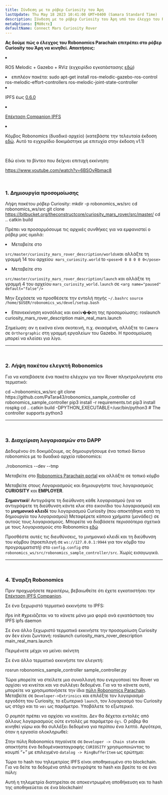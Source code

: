 ```yaml
---
title: Σύνδεση με το ρόβερ Curiosity του Άρη
lastUpdate: Thu May 18 2023 10:41:00 GMT+0400 (Samara Standard Time)
description: Σύνδεση με το ρόβερ Curiosity του Άρη υπό τον έλεγχο του Robonomics parachain.
metaOptions: [Μάθετε]
defaultName: Connect Mars Curiosity Rover
---
```


**Ας δούμε πώς ο έλεγχος του Robonomics Parachain επιτρέπει στο ρόβερ Curiosity του Άρη να κινηθεί. Απαιτήσεις:**

<List>

<li class="flex">

ROS Melodic + Gazebo + RViz (εγχειρίδιο εγκατάστασης [εδώ](http://wiki.ros.org/melodic/Εγκατάσταση))

</li>


<li>επιπλέον πακέτα:

<LessonCodeWrapper language="bash" codeClass="big-code">
  sudo apt-get install ros-melodic-gazebo-ros-control ros-melodic-effort-controllers ros-melodic-joint-state-controller
</LessonCodeWrapper>

</li>

<li class="flex">

IPFS έως [0.6.0](https://dist.ipfs.io/go-ipfs/v0.6.0/go-ipfs_v0.6.0_linux-386.tar.gz)

</li>

<li class="flex">

[Επέκταση Companion IPFS](https://github.com/ipfs/ipfs-companion)

</li>

<li class="flex">

Κόμβος Robonomics (δυαδικό αρχείο) (κατεβάστε την τελευταία έκδοση [εδώ](https://github.com/airalab/robonomics/releases). Αυτό το εγχειρίδιο δοκιμάστηκε με επιτυχία στην έκδοση v1.1)

</li>

</List>

<br/>

Εδώ είναι το βίντεο που δείχνει επιτυχή εκκίνηση:

https://www.youtube.com/watch?v=6BSOyRbmac8


<br/>

### 1. Δημιουργία προσομοίωσης

Λήψη πακέτου ρόβερ Curiosity:
<LessonCodeWrapper language="bash">
  mkdir -p robonomics_ws/src
  cd robonomics_ws/src
  git clone https://bitbucket.org/theconstructcore/curiosity_mars_rover/src/master/
  cd ..
  catkin build
</LessonCodeWrapper>

Πρέπει να προσαρμόσουμε τις αρχικές συνθήκες για να εμφανιστεί ο ρόβερ μας ομαλά:

<List>

<li>Μεταβείτε στο

`src/master/curiosity_mars_rover_description/worlds`και αλλάξτε τη γραμμή 14 του αρχείου` mars_curiosity.world` to 
`<pose>0 0 8 0 0 0</pose>`

</li>

<li>Μεταβείτε στο

`src/master/curiosity_mars_rover_description/launch` και αλλάξτε τη γραμμή 4 του αρχείου `mars_curiosity_world.launch` σε 
`<arg name="paused" default="false"/>`

Μην ξεχάσετε να προσθέσετε την εντολή πηγής `~/.bashrc`
`source /home/$USER/robonomics_ws/devel/setup.bash`

</li>

<li> Επανεκκίνηση κονσόλας και εκκίν��ση της προσομοίωσης:

<LessonCodeWrapper language="bash" codeClass="long-code">
  roslaunch curiosity_mars_rover_description main_real_mars.launch
</LessonCodeWrapper>

<LessonImages imageClasses="mb" src="connect-mars-curiosity-rover/rover.jpg" alt="Mars rover"/>

</li>

</List>

Σημείωση: αν η εικόνα είναι σκοτεινή, π.χ. σκιασμένη, αλλάξτε το `Camera` σε `Orthorgraphic` στη γραμμή εργαλείων του Gazebo.
Η προσομοίωση μπορεί να κλείσει για λίγο.

------------

<br/>

### 2. Λήψη πακέτου ελεγκτή Robonomics
Για να κατεβάσετε ένα πακέτο ελέγχου για τον Rover πληκτρολογήστε στο τερματικό:

<LessonCodeWrapper language="bash" codeClass="long-code">
cd ~/robonomics_ws/src
git clone https://github.com/PaTara43/robonomics_sample_controller
cd robonomics_sample_controller
pip3 install -r requirements.txt
pip3 install rospkg
cd ..
catkin build -DPYTHON_EXECUTABLE=/usr/bin/python3 # The controller supports python3
</LessonCodeWrapper>


------------

<br/>

### 3. Διαχείριση λογαριασμών στο DAPP
Δεδομένου ότι δοκιμάζουμε, ας δημιουργήσουμε ένα τοπικό δίκτυο robonomics με το δυαδικό αρχείο robonomics:

<LessonCodeWrapper language="bash">
  ./robonomics --dev --tmp
</LessonCodeWrapper>

<LessonImages imageClasses="mb" src="connect-mars-curiosity-rover/robonomics.jpg" alt="Εκτέλεσηning node"/>


Μεταβείτε στο [Robonomics Parachain portal](https://polkadot.js.org/apps/?rpc=wss%3A%2F%2Fkusama.rpc.robonomics.network%2F#/) και αλλάξτε σε τοπικό κόμβο 


<LessonImages imageClasses="mb" src="connect-mars-curiosity-rover/local_node.jpg" alt="Local node"/>


Μεταβείτε στους Λογαριασμούς και δημιουργήστε τους λογαριασμούς **CURIOSITY** και **EMPLOYER**.

**Σημαντικό**! Αντιγράψτε τη διεύθυνση κάθε λογαριασμού (για να αντιγράψετε τη διεύθυνση κάντε κλικ στο εικονίδιο του λογαριασμού) και το **μνημονικό κλειδί** του λογαριασμού Curiosity (που αποκτήθηκε κατά τη δημιουργία του λογαριασμού)
Μεταφέρετε κάποια χρήματα (μονάδες) σε αυτούς τους λογαριασμούς. Μπορείτε να διαβάσετε περισσότερα σχετικά με τους λογαριασμούς στο Robonomics [εδώ](https://wiki.robonomics.network/docs/en/create-account-in-dapp/)

<LessonImages imageClasses="mb" src="connect-mars-curiosity-rover/account_creation.jpg" alt="Account creation"/>


Προσθέστε αυτές τις διευθύνσεις, το μνημονικό κλειδί και τη διεύθυνση του κόμβου (προεπιλογή σε `ws://127.0.0.1:9944` για τον κόμβο του προγραμματιστή) στο `config.config` στο `robonomics_ws/src/robonomics_sample_controller/src`. Χωρίς εισαγωγικά.

------------

<br/>

### 4. Έναρξη Robonomics

Πριν προχωρήσετε περαιτέρω, βεβαιωθείτε ότι έχετε εγκαταστήσει την [Επέκταση IPFS Companion](https://github.com/ipfs/ipfs-companion).

Σε ένα ξεχωριστό τερματικό εκκινήστε το IPFS:

<LessonCodeWrapper language="bash" codeClass="long-code">
ifps init #χρειάζεται να το κάνετε μόνο μια φορά ανά εγκατάσταση του IPFS
ipfs daemon
</LessonCodeWrapper>

Σε ένα άλλο ξεχωριστό τερματικό εκκινήστε την προσομοίωση Curiosity αν δεν είναι ζωντανή:
<LessonCodeWrapper language="bash" codeClass="long-code">
roslaunch curiosity_mars_rover_description main_real_mars.launch
</LessonCodeWrapper>

Περιμένετε μέχρι να μείνει ακίνητη

Σε ένα άλλο τερματικό εκκινήστε τον ελεγκτή:

<LessonCodeWrapper language="bash" codeClass="long-code">
rosrun robonomics_sample_controller sample_controller.py
</LessonCodeWrapper>

<LessonImages imageClasses="mb" src="connect-mars-curiosity-rover/controller.jpg" alt="Controller"/>

Τώρα μπορείτε να στείλετε μια συναλλαγή που ενεργοποιεί τον Rover να αρχίσει να κινείται και να συλλέγει δεδομένα. Για να το κάνετε αυτό, μπορείτε να χρησιμοποιήσετε την ίδια [πύλη Robonomics Parachain](https://polkadot.js.org/apps/?rpc=wss%3A%2F%2Fkusama.rpc.robonomics.network%2F#/).
Μεταβείτε σε `Developer->Extrinsics` και επιλέξτε τον λογαριασμό εργοδότη του Curiosity, το εξωτερικό `launch`, τον λογαριασμό του Curiosity ως στόχο και το `ναι` ως παράμετρο.
Υποβάλετε το εξωτερικό.

<LessonImages imageClasses="mb" src="connect-mars-curiosity-rover/extrinsic.jpg" alt="Extrinsic"/>

Ο ρομπότ πρέπει να αρχίσει να κινείται. Δεν θα δέχεται εντολές από άλλους λογαριασμούς ούτε εντολές με παράμετρο `όχι`. Ο ρόβερ θα κινηθεί γύρω και θα συλλέξει δεδομένα για περίπου ένα λεπτό.
Αργότερα, όταν η εργασία ολοκληρωθεί:

<LessonImages imageClasses="mb" src="connect-mars-curiosity-rover/job_done.jpg" alt="Job done"/>


Στην πύλη Robonomics πηγαίνετε σε `Developer -> Chain state` και αποκτήστε ένα δεδομένακαταγραφής `CURIOSITY` χρησιμοποιώντας το κουμπί “+” με επιλεγμένο `datalog -> RingBufferItem` ως ερώτημα: 

<LessonImages imageClasses="mb" src="connect-mars-curiosity-rover/datalog.jpg" alt="Datalog"/>


Τώρα το hash του τηλεμετρίας IPFS είναι αποθηκευμένο στο blockchain. Για να δείτε τα δεδομένα απλά αντιγράψτε το hash και βρείτε το σε ένα πύλη:

<LessonImages imageClasses="mb" src="connect-mars-curiosity-rover/data_in_ipfs.jpg" alt="Data in IPFS"/>


Αυτή η τηλεμετρία διατηρείται σε αποκεντρωμένη αποθήκευση και το hash της αποθηκεύεται σε ένα blockchain!
